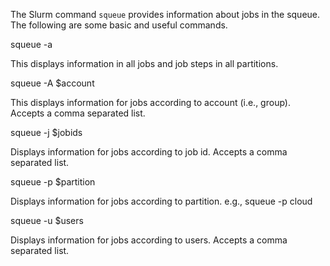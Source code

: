 The Slurm command `squeue` provides information about jobs in the squeue. The following are some basic and useful commands.

squeue -a 

This displays information in all jobs and job steps in all partitions.

squeue -A $account

This displays information for jobs according to account (i.e., group). Accepts a comma separated list.

squeue -j $jobids

Displays information for jobs according to job id. Accepts a comma separated list.

squeue -p $partition

Displays information for jobs according to partition. e.g., squeue -p cloud

squeue -u $users

Displays information for jobs according to users. Accepts a comma separated list.

